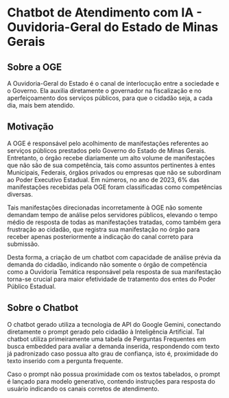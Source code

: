 # Chatbot de Atendimento com IA - Ouvidoria-Geral do Estado de Minas Gerais

## Sobre a OGE

A Ouvidoria-Geral do Estado é o canal de interlocução entre a sociedade e o Governo. Ela auxilia diretamente o governador na fiscalização e no aperfeiçoamento dos serviços públicos, para que o cidadão seja, a cada dia, mais bem atendido.

## Motivação

A OGE é responsável pelo acolhimento de manifestações referentes ao serviços públicos prestados pelo Governo do Estado de Minas Gerais. Entretanto, o órgão recebe diariamente um alto volume de manifestações que não são de sua competência, tais como assuntos pertinentes à entes Municipais, Federais, órgãos privados ou empresas que não se subordinam ao Poder Executivo Estadual. Em números, no ano de 2023, 6% das manifestações recebidas pela OGE foram classificadas como competências diversas.

Tais manifestações direcionadas incorretamente à OGE não somente demandam tempo de análise pelos servidores públicos, elevando o tempo médio de resposta de todas as manifestações tratadas, como também gera frustração ao cidadão, que registra sua manifestação no órgão para receber apenas posteriormente a indicação do canal correto para submissão.

Desta forma, a criação de um chatbot com capacidade de análise prévia da demanda do cidadão, indicando não somente o órgão de competência como a Ouvidoria Temática responsável pela resposta de sua manifestação torna-se crucial para maior efetividade de tratamento dos entes do Poder Público Estadual.

## Sobre o Chatbot

O chatbot gerado utiliza a tecnologia de API do Google Gemini, conectando diretamente o prompt gerado pelo cidadão à Inteligência Artificial.
Tal chatbot utiliza primeiramente uma tabela de Perguntas Frequentes em busca embedded para avaliar a demanda inserida, respondendo com texto já padronizado caso possua alto grau de confiança, isto é, proximidade do texto inserido com a pergunta frequente.

Caso o prompt não possua proximidade com os textos tabelados, o prompt é lançado para modelo generativo, contendo instruções para resposta do usuário indicando os canais corretos de atendimento.
